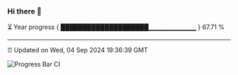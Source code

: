 ### Hi there 👋

⏳ Year progress { ████████████████████▁▁▁▁▁▁▁▁▁▁ } 67.71 %

---

⏰ Updated on Wed, 04 Sep 2024 19:36:39 GMT

![Progress Bar CI](https://github.com/IshwaranRudhara/GIT-ACTION/workflows/Progress%20Bar%20CI/badge.svg)
